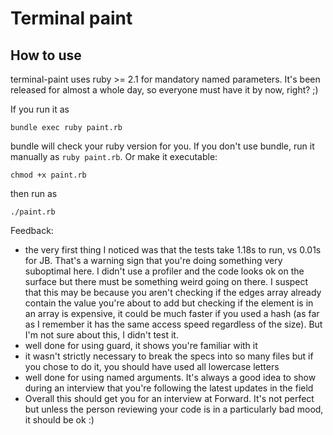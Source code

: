 Terminal paint
==============

How to use
----------

terminal-paint uses ruby >= 2.1 for mandatory named parameters.
It's been released for almost a whole day, so
everyone must have it by now, right? ;)

If you run it as
```
bundle exec ruby paint.rb
```
bundle will check your ruby version for you. If you don't use bundle,
run it manually as `ruby paint.rb`. Or make it executable:
```
chmod +x paint.rb
```
then run as
```
./paint.rb
```

Feedback:
- the very first thing I noticed was that the tests take 1.18s to run, vs 0.01s for JB. That's a warning sign that you're doing something very suboptimal here. I didn't use a profiler and the code looks ok on the surface but there must be something weird going on there. I suspect that this may be because you aren't checking if the edges array already contain the value you're about to add but checking if the element is in an array is expensive, it could be much faster if you used a hash (as far as I remember it has the same access speed regardless of the size). But I'm not sure about this, I didn't test it.
- well done for using guard, it shows you're familiar with it
- it wasn't strictly necessary to break the specs into so many files but if you chose to do it, you should have used all lowercase letters
- well done for using named arguments. It's always a good idea to show during an interview that you're following the latest updates in the field
- Overall this should get you for an interview at Forward. It's not perfect but unless the person reviewing your code is in a particularly bad mood, it should be ok :)